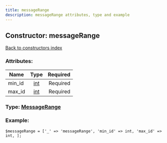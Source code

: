 ```yaml
---
title: messageRange
description: messageRange attributes, type and example
---
```

## Constructor: messageRange  
[Back to constructors index](index.md)



### Attributes:

| Name     |    Type       | Required |
|----------|:-------------:|---------:|
|min\_id|[int](../types/int.md) | Required|
|max\_id|[int](../types/int.md) | Required|



### Type: [MessageRange](../types/MessageRange.md)


### Example:

```
$messageRange = ['_' => 'messageRange', 'min_id' => int, 'max_id' => int, ];
```  

